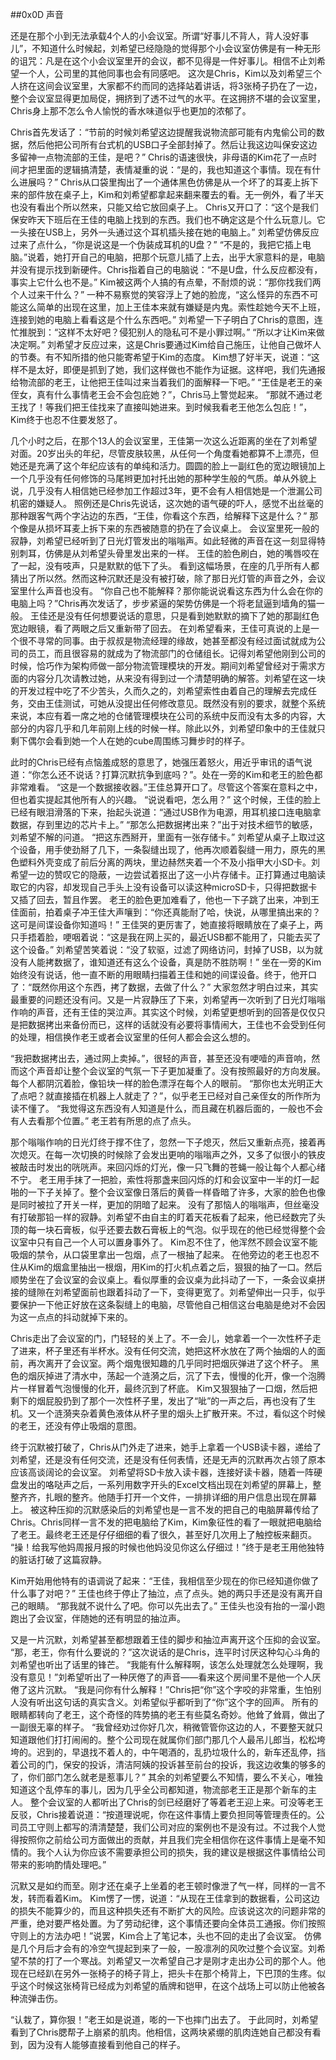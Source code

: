 ##0x0D 声音

还是在那个小到无法承载4个人的小会议室。所谓“好事儿不背人，背人没好事儿”，不知道什么时候起，刘希望已经隐隐的觉得那个小会议室仿佛是有一种无形的诅咒：凡是在这个小会议室里开的会议，都不见得是一件好事儿。相信不止刘希望一个人，公司里的其他同事也会有同感吧。
这次是Chris，Kim以及刘希望三个人挤在这间会议室里，大家都不约而同的选择站着讲话，将3张椅子扔在了一边，整个会议室显得更加局促，拥挤到了透不过气的水平。在这拥挤不堪的会议室里，Chris身上那不怎么令人愉悦的香水味道似乎也更加的浓郁了。

Chris首先发话了：“节前的时候刘希望这边提醒我说物流部可能有内鬼偷公司的数据，然后他把公司所有台式机的USB口子全部封掉了。然后让我这边叫保安这边多留神一点物流部的王佳，是吧？”
Chris的语速很快，非母语的Kim花了一点时间才把里面的逻辑搞清楚，表情凝重的说：“是的，我也知道这个事情。现在有什么进展吗？”
Chris从口袋里掏出了一个通体黑色仿佛是从一个坏了的耳麦上拆下来的部件放在桌子上，Kim和刘希望都拿起来翻来覆去的看。无一例外，看了半天也没有看出个所以然来，只能又给它放回桌子上。
Chris又开口了：“这个是我们保安昨天下班后在王佳的电脑上找到的东西。我们也不确定这是个什么玩意儿。它一头接在USB上，另外一头通过这个耳机插头接在她的电脑上。”
刘希望仿佛反应过来了点什么，“你是说这是一个伪装成耳机的U盘？”
“不是的，我把它插上电脑。”说着，她打开自己的电脑，把那个玩意儿插了上去，出乎大家意料的是，电脑并没有提示找到新硬件。Chris指着自己的电脑说：“不是U盘，什么反应都没有，事实上它什么也不是。”
Kim被这两个人搞的有点晕，不耐烦的说：“那你找我们两个人过来干什么？”
一种不易察觉的笑容浮上了她的脸庞，“这么怪异的东西不可能这么简单的出现在这里，加上王佳本来就有嫌疑是内鬼。索性趁她今天不上班，连接到她的电脑上看看这是个什么东西吧。”
刘希望一下子明白了Chris的意图，连忙推脱到：“这样不太好吧？侵犯别人的隐私可不是小罪过啊。”
“所以才让Kim来做决定啊。”
刘希望才反应过来，这是Chris要通过Kim给自己施压，让他自己做坏人的节奏。有不知所措的他只能寄希望于Kim的态度。
Kim想了好半天，说道：“这样不是太好，即便是抓到了她，我们这样做也不能作为证据。这样吧，我们先通报给物流部的老王，让他把王佳叫过来当着我们的面解释一下吧。”
“王佳是老王的亲侄女，真有什么事情老王会不会包庇她？”，Chris马上警觉起来。
“那就不通过老王找了！等我们把王佳找来了直接叫她进来。到时候我看老王他怎么包庇！”，Kim终于也忍不住要发怒了。

几个小时之后，在那个13人的会议室里，王佳第一次这么近距离的坐在了刘希望对面。20岁出头的年纪，尽管皮肤较黑，从任何一个角度看她都算不上漂亮，但她还是充满了这个年纪应该有的单纯和活力。圆圆的脸上一副红色的宽边眼镜加上一个几乎没有任何修饰的马尾辫更加衬托出她的那种学生般的气质。单从外貌上说，几乎没有人相信她已经参加工作超过3年，更不会有人相信她是一个泄漏公司机密的嫌疑人。
照例还是Chris先说话，这次她的语气硬的吓人，感觉不出丝毫的那种跟客气两个字沾边的东西，“王佳，你看这个东西，给解释下这是什么？”
那个像是从损坏耳麦上拆下来的东西被随意的扔在了会议桌上。
会议室里死一般的寂静，刘希望已经听到了日光灯管发出的嗡嗡声。如此轻微的声音在这一刻显得特别刺耳，仿佛是从刘希望头骨里发出来的一样。
王佳的脸色刷白，她的嘴唇咬在了一起，没有吱声，只是默默的低下了头。
看到这幅场景，在座的几乎所有人都猜出了所以然。然而这种沉默还是没有被打破，除了那日光灯管的声音之外，会议室里什么声音也没有。
“你自己也不能解释？那你能说说看这东西为什么会在你的电脑上吗？”Chris再次发话了，步步紧逼的架势仿佛是一个将老鼠逼到墙角的猫一般。
王佳还是没有任何想要说话的意思，只是看到她默默的摘下了她的那副红色宽边眼镜，看了两眼之后又重新带了回去。
在刘希望看来，王佳可真说的上是一个很不寻常的同事。由于叔叔是物流经理的缘故，她甚至都没有经过面试就成为公司的员工，而且很容易的就成为了物流部门的仓储组长。记得刘希望他刚到公司的时候，恰巧作为架构师做一部分物流管理模块的开发。期间刘希望曾经对于需求方面的内容分几次请教过她，从来没有得到过一个清楚明确的解答。刘希望在这一块的开发过程中吃了不少苦头，久而久之的，刘希望索性由着自己的理解去完成任务，交由王佳测试，可她从没提出任何修改意见。既然没有别的要求，就整个系统来说，本应有着一席之地的仓储管理模块在公司的系统中反而没有太多的内容，大部分的内容几乎和几年前刚上线的时候一样。除此以外，刘希望印象中的王佳就只剩下偶尔会看到她一个人在她的cube周围练习舞步时的样子。

此时的Chris已经有点恼羞成怒的意思了，她强压着怒火，用近乎审讯的语气说道：“你怎么还不说话？打算沉默抗争到底吗？”。处在一旁的Kim和老王的脸色都非常难看。
“这是一个数据接收器。”王佳总算开口了。尽管这个答案在意料之中，但也着实提起其他所有人的兴趣。
“说说看吧，怎么用？”
这个时候，王佳的脸上已经有眼泪滑落的下来，抬起头说道：“通过USB作为电源，用耳机接口连电脑拿数据，存到里边的芯片卡上。”
“那怎么把数据拷出来？”出于对技术细节的敏感，刘希望不解的问道。
“把这东西掰开，里面有一张存储卡。”
刘希望从桌子上取过这个设备，用手使劲掰了几下，一条裂缝出现了，他再次顺着裂缝一用力，原先的黑色塑料外壳变成了前后分离的两块，里边赫然夹着一个不及小指甲大小SD卡。刘希望一边的赞叹它的隐蔽，一边尝试着抠出了这一小片存储卡。正打算通过电脑读取它的内容，却发现自己手头上没有设备可以读这种microSD卡，只得把数据卡又插了回去，暂且作罢。
老王的脸色更加难看了，他也一下子跳了出来，冲到王佳面前，拍着桌子冲王佳大声嚷到：“你还真能耐了哈，快说，从哪里搞出来的？这可是间谍设备你知道吗！”
王佳哭的更厉害了，她直接将眼睛放在了桌子上，两只手捂着脸，哽咽着说：“这是我在网上买的，最近USB都不能用了，只能去买了这个设备。”
刘希望苦笑着说：“没了软驱，过滤了网络访问，封掉了USB，以为就没有人能拷数据了，谁知道还有这么个设备，真是防不胜防啊！”
坐在一旁的Kim始终没有说话，他一直不断的用眼睛扫描着王佳和她的间谍设备。终于，他开口了：“既然你用这个东西，拷了数据，去做了什么？”
大家忽然才明白过来，其实最重要的问题还没有问。又是一片寂静压了下来，刘希望再一次听到了日光灯嗡嗡作响的声音，还有王佳的哭泣声。其实这个时候，刘希望更想听到的回答是仅仅只是把数据拷出来备份而已，这样的话就没有必要将事情闹大，王佳也不会受到任何的处理，相信换作老王或者会议室里的任何人都会会这么想的。

“我把数据拷出去，通过网上卖掉。”，很轻的声音，甚至还没有哽噎的声音响，然而这个声音却让整个会议室的气氛一下子更加凝重了。没有按照最好的方向发展。每个人都阴沉着脸，像铅块一样的脸色漂浮在每个人的眼前。
“那你也太光明正大了点吧？就直接插在机器上人就走了？”，似乎老王已经对自己亲侄女的所作所为读不懂了。
“我觉得这东西没有人知道是什么，而且藏在机器后面的，一般也不会有人去看那个位置。”
老王若有所思的点了点头。

那个嗡嗡作响的日光灯终于撑不住了，忽然一下子熄灭，然后又重新点亮，接着再次熄灭。在每一次切换的时候除了会发出更响的嗡嗡声之外，又多了似很小的铁皮被敲击时发出的咣咣声。来回闪烁的灯光，像一只飞舞的苍蝇一般让每个人都心绪不宁。
老王用手抹了一把脸，索性将那盏来回闪烁的灯和会议室中一半的灯一起啪的一下子关掉了。整个会议室像日落后的黄昏一样昏暗了许多，大家的脸色也像是同时被拉了开关一样，更加的阴暗了起来。
没有了那恼人的嗡嗡声，但丝毫没有打破那铅一样的寂静。刘希望不由自主的盯着天花板看了起来，他已经数完了头顶的每一块石膏板，似乎还要去数石膏板上的气泡。似乎现在的他已经觉得整个会议室中只有自己一个人可以置身事外了。
Kim忍不住了，他浑然不顾会议室不能吸烟的禁令，从口袋里拿出一包烟，点了一根抽了起来。
在他旁边的老王也忍不住从Kim的烟盒里抽出一根烟，用Kim的打火机点着之后，狠狠的抽了一口。然后顺势坐在了会议室的会议桌上。看似厚重的会议桌为此抖动了一下，一条会议桌拼接的缝隙在刘希望面前也跟着抖动了一下，变得更宽了。刘希望伸出一只手，似乎要保护一下他正好放在这条裂缝上的电脑，尽管他自己相信这台电脑是绝对不会因为这一点点的抖动就掉下来的。

Chris走出了会议室的门，门轻轻的关上了。不一会儿，她拿着一个一次性杯子走了进来，杯子里还有半杯水。没有任何交流，她把这杯水放在了两个抽烟的人的面前，再次离开了会议室。两个烟鬼很知趣的几乎同时把烟灰弹进了这个杯子。
黑色的烟灰掉进了清水中，荡起一个涟漪之后，沉了下去，慢慢的化开，像一个泡腾片一样冒着气泡慢慢的化开，最终沉到了杯底。
Kim又狠狠抽了一口烟，然后把剩下的烟屁股扔到了那个一次性杯子里，发出了“呲”的一声之后，再也没有了生机。又一个涟漪夹杂着黄色液体从杯子里的烟头上扩散开来。不过，看似这个时候的老王，还没有停止吸烟的意图。

终于沉默被打破了，Chris从门外走了进来，她手上拿着一个USB读卡器，递给了刘希望，还是没有任何交流，还是没有任何表情，还是无声的沉默再次占领了原本应该高谈阔论的会议室。
刘希望将SD卡放入读卡器，连接好读卡器，随着一阵硬盘发出的咯哒声之后，一系列用数字开头的Excel文档出现在刘希望的屏幕上，整整齐齐，扎眼的整齐。他随手打开一个文件，一排排详细的用户信息出现在屏幕上。
被这种压抑的沉默感染后的刘希望也是一言不发的把自己的电脑屏幕传给了Chris。Chris同样一言不发的把电脑给了Kim，Kim象征性的看了一眼就把电脑给了老王。最终老王还是仔仔细细的看了很久，甚至好几次用上了触控板来翻页。
“操！给我写他妈周报月报的时候也他妈没见你这么仔细过！”终于是老王用他独特的脏话打破了这篇寂静。

Kim开始用他特有的语调说了起来：“王佳，我相信至少现在的你已经知道你做了什么事了对吧？”
王佳也终于停止了抽泣，点了点头。她的两只手还是没有离开自己的眼睛。
“那我就不说什么了吧。你可以先出去了。”
王佳头也没有抬的一溜小跑跑出了会议室，伴随她的还有明显的抽泣声。

又是一片沉默，刘希望甚至都想跟着王佳的脚步和抽泣声离开这个压抑的会议室。
“那，老王，你有什么要说的？”这次说话的是Chris，连平时讨厌这种勾心斗角的刘希望也听出了话里的锋芒。
“我能有什么解释啊，该怎么处理就怎么处理啊，我没有意见！”刘希望听出了一种厌倦了的声音——看来这个房间里不是他一个人厌倦了这片沉默。
“我是问你有什么解释！”Chris把“你”这个字咬的非常重，生怕别人没有听出这句话的真实含义。刘希望似乎都听到了“你”这个字的回声。
所有的眼睛都转向了老王，这个奇怪的阵势搞的老王有些莫名奇妙。他耸了耸肩，做出了一副很无辜的样子。
“我曾经劝过你好几次，稍微管管你这边的人，不要整天就只知道跟他们打打闹闹的。整个公司现在就属你们部门那几个人最吊儿郎当，松松垮垮的。迟到的，早退找不着人的，中午喝酒的，乱扔垃圾什么的，新车还乱停，挡着公司的门，保安的投诉，清洁阿姨的投诉甚至前台的投诉，我这边收集的够多的了，你们部门怎么就老是惹事儿？”
其余的刘希望要么不知情，要么不关心，唯独知道这个乱停车的事儿，因为几乎全公司都知道，物流部老王正是那个新车的主人。
整个会议室的人都听出了Chris的剑已经磨好了等着老王迎上来。可没等老王反驳，Chris接着说道：“按道理说呢，你在这件事情上要负担同等管理责任的。公司员工守则上都写的清清楚楚，我们公司对应的案例也不是没有过。不过我个人觉得按照你之前给公司方面做出的贡献，并且我们完全相信你在这件事情上是毫不知情的。我个人认为你应该不需要承担公司的损失，我的建议是根据这件事情给公司带来的影响酌情处理吧。”

沉默又是如约而至。刚才还在桌子上坐着的老王顿时像泄了气一样，同样的一言不发，转而看着Kim。
Kim愣了一愣，说道：“从现在王佳拿到的数据看，公司这边的损失不能算少的，而且这种损失还有不断扩大的风险。应该说这次的问题非常的严重，绝对要严格处置。为了劳动纪律，这个事情还要向全体员工通报。你们按照守则上的方法办吧！”说罢，Kim合上了笔记本，头也不回的走出了会议室。
仿佛是几个月后才会有的冷空气提起到来了一般，一股凛冽的风吹过整个会议室。刘希望不禁的打了一个寒战。刘希望又一次希望自己才是刚才走出办公司的那个人。他现在已经趴在另外一张椅子的椅子背上，把头卡在那个椅背上，下巴顶的生疼。似乎这个时候这张椅背已经成为刘希望的盾牌和铠甲，在这个战场上可以防止他被各种流弹击伤。

“认栽了，算你狠！”老王如是说道，嘭的一下也摔门出去了。
于此同时，刘希望看到了Chris腮帮子上崩紧的肌肉。他相信，这两块紧绷的肌肉连她自己都没有看到，因为没有人能够直接看到他自己的样子。

